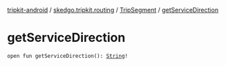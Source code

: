 [tripkit-android](../../index.md) / [skedgo.tripkit.routing](../index.md) / [TripSegment](index.md) / [getServiceDirection](./get-service-direction.md)

# getServiceDirection

`open fun getServiceDirection(): `[`String`](https://kotlinlang.org/api/latest/jvm/stdlib/kotlin/-string/index.html)`!`